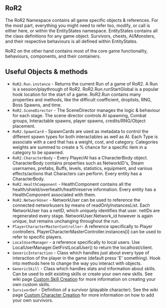 ## RoR2
The RoR2 Namespace contains all game specific objects & references. For the most part, everything you might need to refer too, modify, or call is either here, or within the EntityStates namespace. EntityStates contains all the class definitions for any game object. Survivors, chests, AI/Monsters, and their respective behaviours is all defined within EntityStates.

RoR2 on the other hand contains most of the core game functionality, behaviours, components, and their containers.

## Useful Objects & methods

* `RoR2.Run.instance` - Returns the current Run of a game of RoR2. A Run is a session/playthrough of RoR2. RoR2.Run.runStartGlobal is a popular hook location for the start of a game. RoR2.Run contains many properties and methods, like the difficult coefficient, droplists, RNG, Boss Spawns, and time.
* `RoR2.SceneDirector` - The SceneDirector manages the logic & behaviour for each stage. The scene director controls AI spawning, Combat groups, Interactable spawns, player spawns, credits/RNG/Object placement.
* `RoR2.SpawnCard` - SpawnCards are used as metadata to control the different spawn types for both interactables as well as AI. Each Type is associate with a card that has a weight, cost, and category. Categories weights are summed to create a % chance for a specific item in a category to be spawned.
* `RoR2.CharacterBody` - Every Player/AI has a CharacterBody object. CharacterBody contains properties such as NetworkID's, Steam usernames, prefabs, Buffs, levels, statistics, equipment, and various effects/actions that Characters can perform. Every entity has a CharacterBody.
* `RoR2.HealthComponent` - HealthComponent contains all the health/shield/overhealth/healthreserve information. Every entity has a HealthComponent associated with them.
* `RoR2.NetworkUser` - NetworkUser can be used to reference the connected networkusers by means of readOnlyInstancesList. Each NetworkUser has a netID, which uniquely identifies that user. netIDs are regenerated every stage. NetworkUser.Network_id however is again unique, but remains unchanging throughout the run.
* `PlayerCharacterMasterController`- A reference specifically to Player controllers. PlayerCharacterMasterController.instances[i] can be used to refer to specific players.
* `LocalUserManager` - a reference specifically to local users. Use LocalUserManager.GetFirstLocalUser() to return the localhost/client.
* `GenericInteraction` - Class which handles just about every type of interaction of the player in the game (default press 'E' something). Hook into methods here to change the way you interact with objects.
* `GenericSkill` - Class which handles stats and information about skills. Can be used to edit existing skills or create your own new skills. See wiki page [Custom Skill Creation](https://github.com/risk-of-thunder/R2Wiki/wiki/Custom-Skill-Creation) for more information on creating your own custom skills.
* `SurvivorDef` - Definition of a survivor (playable character). See the wiki page [Custom Character Creation](https://github.com/risk-of-thunder/R2Wiki/wiki/Custom-Character-Creation) for more information on how to add your own survivors.